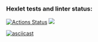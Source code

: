 ### Hexlet tests and linter status:
[![Actions Status](https://github.com/HakiSan/python-project-49/actions/workflows/hexlet-check.yml/badge.svg)](https://github.com/HakiSan/python-project-49/actions)
<a href="https://codeclimate.com/github/HakiSan/python-project-49/maintainability"><img src="https://api.codeclimate.com/v1/badges/474e529fef7fbde5f5e5/maintainability" /></a>

[![asciicast](https://asciinema.org/a/fJJWeKcGfLvxWyYWGRY0nNHXN.svg)](https://asciinema.org/a/fJJWeKcGfLvxWyYWGRY0nNHXN)